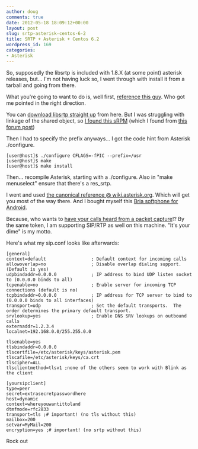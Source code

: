 ```yaml
---
author: doug
comments: true
date: 2012-05-18 18:09:12+00:00
layout: post
slug: srtp-asterisk-centos-6-2
title: SRTP + Asterisk + Centos 6.2
wordpress_id: 169
categories:
- Asterisk
---
```


So, supposedly the libsrtp is included with 1.8.X (at some point) asterisk releases, but... I'm not having luck so, I went through with install it from a tarball and going from there.

What you're going to want to do is, well first, [reference this guy](http://cw.sampas.net/blog/2012/01/asterisk-encryption-gotchas.html). Who got me pointed in the right direction.

You can [download libsrtp straight up](http://srtp.sourceforge.net/download.html) from here. But I was struggling with linkage of the shared object, so [I found this sRPM](ftp://ftp.owlriver.com/pub/local/ORC/srtp/srtp-1.4.4-1orc.src.rpm) (which I found from [this forum post](http://www.pbxinaflash.com/community/index.php?threads/how-to-add-secure-rtp-to-asterisk-1-8.8881/))

Then I had to specify the prefix anyways... I got the code hint from Asterisk ./configure.


    
    
    [user@host]$ ./configure CFLAGS=-fPIC --prefix=/usr
    [user@host]$ make
    [user@host]$ make install
    



Then... recompile Asterisk, starting with a ./configure. Also in "make menuselect" ensure that there's a res_srtp.

<!-- more -->

I went and used [the canonical reference @ wiki.asterisk.org](https://wiki.asterisk.org/wiki/display/AST/Secure+Calling+Tutorial). Which will get you most of the way there. And I bought myself this [Bria softphone for Android](https://play.google.com/store/apps/details?id=com.bria.voip&feature=search_result).

Because, who wants to [have your calls heard from a packet capture](http://wiki.wireshark.org/VoIP_calls)!? By the same token, I am supporting SIP/RTP as well on this machine. "It's your dime" is my motto. 

Here's what my sip.conf looks like afterwards:


    
    
    [general]
    context=default                 ; Default context for incoming calls
    allowoverlap=no                 ; Disable overlap dialing support. (Default is yes)
    udpbindaddr=0.0.0.0             ; IP address to bind UDP listen socket to (0.0.0.0 binds to all)
    tcpenable=no                    ; Enable server for incoming TCP connections (default is no)
    tcpbindaddr=0.0.0.0             ; IP address for TCP server to bind to (0.0.0.0 binds to all interfaces)
    transport=udp                   ; Set the default transports.  The order determines the primary default transport.
    srvlookup=yes                   ; Enable DNS SRV lookups on outbound calls
    externaddr=1.2.3.4
    localnet=192.168.0.0/255.255.0.0
    
    tlsenable=yes
    tlsbindaddr=0.0.0.0
    tlscertfile=/etc/asterisk/keys/asterisk.pem
    tlscafile=/etc/asterisk/keys/ca.crt
    tlscipher=ALL
    tlsclientmethod=tlsv1 ;none of the others seem to work with Blink as the client
    
    [yoursipclient]
    type=peer
    secret=extrasecretpasswordhere 
    host=dynamic
    context=whereyouwantittoland
    dtmfmode=rfc2833
    transport=tls ;# important! (no tls without this)
    mailbox=200
    setvar=MyMail=200
    encryption=yes ;# important! (no srtp without this)
    



Rock out
